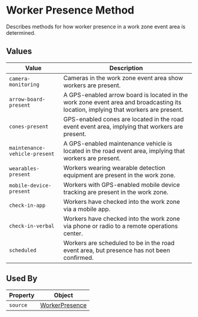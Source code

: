 # Worker Presence Method
Describes methods for how worker presence in a work zone event area is determined.

## Values
Value | Description
--- | ---
`camera-monitoring` | Cameras in the work zone event area show workers are present.
`arrow-board-present` | A GPS-enabled arrow board is located in the work zone event area and broadcasting its location, implying that workers are present.
`cones-present` | GPS-enabled cones are located in the road event event area, implying that workers are present.   
`maintenance-vehicle-present` | A GPS-enabled maintenance vehicle is located in the road event area, implying that workers are present. 
`wearables-present` | Workers wearing wearable detection equipment are present in the work zone. 
`mobile-device-present` | Workers with GPS-enabled mobile device tracking are present in the work zone.
`check-in-app` | Workers have checked into the work zone via a mobile app.
`check-in-verbal` | Workers have checked into the work zone via phone or radio to a remote operations center.
`scheduled` | Workers are scheduled to be in the road event area, but presence has not been confirmed. 

## Used By
Property | Object
--- | ---
`source` | [WorkerPresence](/spec-content/objects/WorkerPresence.md)
